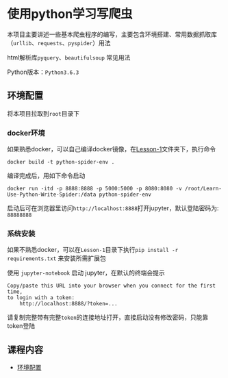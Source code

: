 # 使用python学习写爬虫

本项目主要讲述一些基本爬虫程序的编写，主要包含环境搭建、常用数据抓取库（`urllib`、`requests`、`pyspider`）用法

html解析库`pyquery`、`beautifulsoup` 常见用法

Python版本：`Python3.6.3`


## 环境配置

将本项目拉取到`root`目录下

### docker环境

如果熟悉docker，可以自己编译docker镜像，在[Lesson-1](Lesson-1)文件夹下，执行命令

    docker build -t python-spider-env .

编译完成后，用如下命令启动

    docker run -itd -p 8888:8888 -p 5000:5000 -p 8080:8080 -v /root/Learn-Use-Python-Write-Spider:/data python-spider-env

启动后可在浏览器里访问`http://localhost:8888`打开jupyter，默认登陆密码为: `88888888`


### 系统安装

如果不熟悉docker，可以在`Lesson-1`目录下执行`pip install -r requirements.txt` 来安装所需扩展包

使用 `jupyter-notebook` 启动 jupyter，在默认的终端会提示

    Copy/paste this URL into your browser when you connect for the first time,
    to login with a token:
        http://localhost:8888/?token=...
请复制完整带有完整`token`的连接地址打开，直接启动没有修改密码，只能靠token登陆

## 课程内容

* [环境配置](Lesson-1)